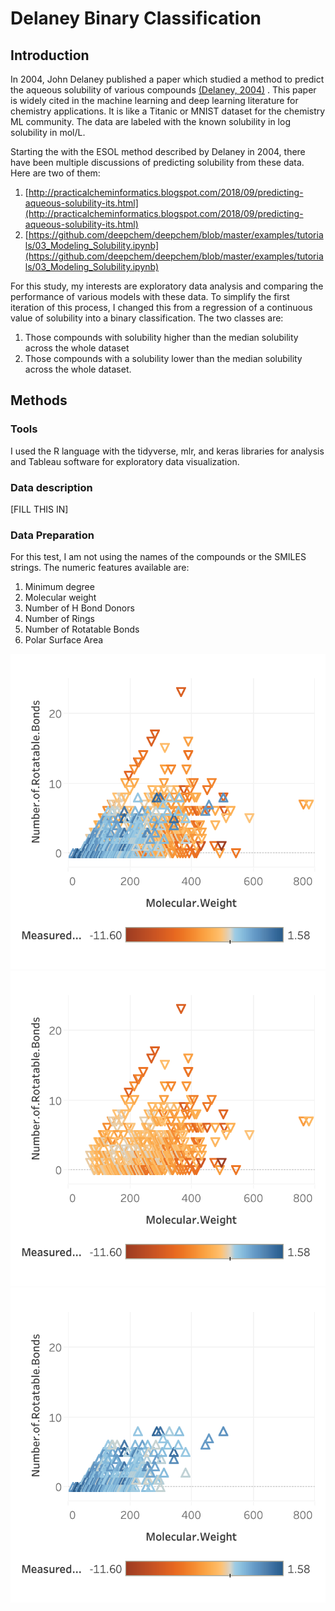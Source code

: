 # Delaney Binary Classification

## Introduction

In 2004, John Delaney published a paper which studied a method to predict the aqueous solubility of various compounds [(Delaney, 2004)](https://pubs.acs.org/doi/10.1021/ci034243x) . This paper is widely cited in the machine learning and deep learning literature for chemistry applications. It is like a Titanic or MNIST dataset for the chemistry ML community. The data are labeled with the known solubility in log solubility in mol/L.

Starting the with the ESOL method described by Delaney in 2004, there have been multiple discussions of predicting solubility from these data. Here are two of them:

1.	[http://practicalcheminformatics.blogspot.com/2018/09/predicting-aqueous-solubility-its.html](http://practicalcheminformatics.blogspot.com/2018/09/predicting-aqueous-solubility-its.html)
1.	[https://github.com/deepchem/deepchem/blob/master/examples/tutorials/03_Modeling_Solubility.ipynb](https://github.com/deepchem/deepchem/blob/master/examples/tutorials/03_Modeling_Solubility.ipynb)

For this study, my interests are exploratory data analysis and comparing the performance of various models with these data. To simplify the first iteration of this process, I changed this from a regression of a continuous value of solubility into a binary classification. The two classes are:

1. Those compounds with solubility higher than the median solubility across the whole dataset
1. Those compounds with a solubility lower than the median solubility across the whole dataset.

## Methods

### Tools

I used the R language with the tidyverse, mlr, and keras libraries for analysis and Tableau software for exploratory data visualization.

### Data description

[FILL THIS IN]

### Data Preparation

For this test, I am not using the names of the compounds or the SMILES strings. The numeric features available are:

1.	Minimum degree
1.	Molecular weight
1.	Number of H Bond Donors
1.	Number of Rings
1.	Number of Rotatable Bonds
1.	Polar Surface Area


![Figure 1](img/rotatable_mw_all.png)
![Figure 2](img/rotatable_mw_below.png)
![Figure 3](img/rotatable_mw_above.png)
